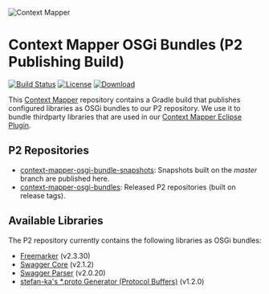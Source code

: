 ![Context Mapper](https://raw.githubusercontent.com/wiki/ContextMapper/context-mapper-dsl/logo/cm-logo-github-small.png) 
# Context Mapper OSGi Bundles (P2 Publishing Build)
[![Build Status](https://travis-ci.com/ContextMapper/context-mapper-osgi-bundles.svg?branch=master)](https://travis-ci.com/ContextMapper/context-mapper-osgi-bundles) [![License](https://img.shields.io/badge/License-Apache%202.0-blue.svg)](https://opensource.org/licenses/Apache-2.0) [ ![Download](https://api.bintray.com/packages/contextmapper/context-mapper-osgi-bundles/updatesites/images/download.svg) ](https://bintray.com/contextmapper/context-mapper-osgi-bundles/updatesites/_latestVersion)

This [Context Mapper](https://contextmapper.org/) repository contains a Gradle build that publishes configured libraries as OSGi bundles to our P2 repository.
We use it to bundle thirdparty libraries that are used in our [Context Mapper Eclipse Plugin](https://github.com/ContextMapper/context-mapper-dsl).

## P2 Repositories
 * [context-mapper-osgi-bundle-snapshots](https://dl.bintray.com/contextmapper/context-mapper-osgi-bundle-snapshots/): Snapshots built on the _master_ branch are published here.
 * [context-mapper-osgi-bundles](https://dl.bintray.com/contextmapper/context-mapper-osgi-bundles/): Released P2 repositories (built on release tags).
 
 ## Available Libraries
 The P2 repository currently contains the following libraries as OSGi bundles:
  * [Freemarker](https://freemarker.apache.org/) (v2.3.30)
  * [Swagger Core](https://github.com/swagger-api/swagger-core/) (v2.1.2)
  * [Swagger Parser](https://github.com/swagger-api/swagger-parser/) (v2.0.20)
  * [stefan-ka's \*.proto Generator (Protocol Buffers)](https://github.com/stefan-ka/protobufgen) (v1.2.0)
